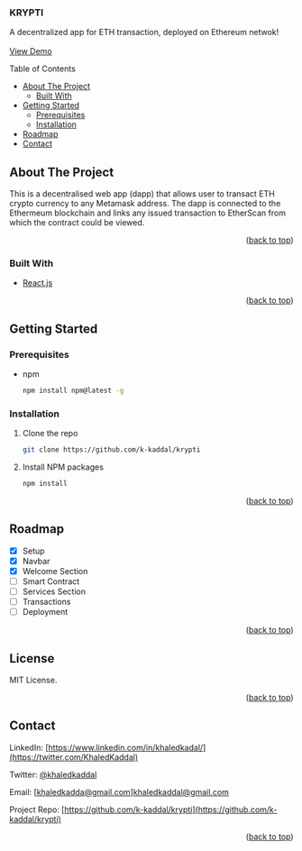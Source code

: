 <!-- PROJECT LOGO -->
<div align="left">
  <h3 align="left">KRYPTI</h3>

  <p align="left">
    A decentralized app for ETH transaction, deployed on Ethereum netwok!
    <br />
    <br />
    <a href="https://github.com/othneildrew/Best-README-Template">View Demo</a>
  </p>
</div>

<!-- TABLE OF CONTENTS -->
  <summary>Table of Contents</summary>
  <ul>
    <li>
      <a href="#about-the-project">About The Project</a>
      <ul>
        <li><a href="#built-with">Built With</a></li>
      </ul>
    </li>
    <li>
      <a href="#getting-started">Getting Started</a>
      <ul>
        <li><a href="#prerequisites">Prerequisites</a></li>
        <li><a href="#installation">Installation</a></li>
      </ul>
    </li>
    <!-- <li><a href="#usage">Usage</a></li> -->
    <li><a href="#roadmap">Roadmap</a></li>
    <li><a href="#contact">Contact</a></li>
    <!-- <li><a href="#contributing">Contributing</a></li> -->
    <!-- <li><a href="#license">License</a></li> -->
    <!-- <li><a href="#acknowledgments">Acknowledgments</a></li> -->
  </ul>

<!-- ABOUT THE PROJECT -->

## About The Project

<!-- [![Product Name Scregen Shot][product-screenshot]](https://example.com) -->

This is a decentralised web app (dapp) that allows user to transact ETH crypto currency to any Metamask address.
The dapp is connected to the Ethermeum blockchain and links any issued transaction to EtherScan from which the contract could be viewed.

<p align="right">(<a href="#top">back to top</a>)</p>

### Built With

<!-- * [Next.js](https://nextjs.org/) -->

- [React.js](https://reactjs.org/)

<p align="right">(<a href="#top">back to top</a>)</p>

<!-- GETTING STARTED -->

## Getting Started

### Prerequisites

- npm
  ```sh
  npm install npm@latest -g
  ```

### Installation

1. Clone the repo
   ```sh
   git clone https://github.com/k-kaddal/krypti
   ```
2. Install NPM packages
   ```sh
   npm install
   ```

<p align="right">(<a href="#top">back to top</a>)</p>

<!-- USAGE EXAMPLES

## Usage

Use this space to show useful examples of how a project can be used. Additional screenshots, code examples and demos work well in this space. You may also link to more resources.

_For more examples, please refer to the [Documentation](https://example.com)_

<p align="right">(<a href="#top">back to top</a>)</p> -->

<!-- ROADMAP -->

## Roadmap

- [x] Setup
- [x] Navbar
- [x] Welcome Section
- [ ] Smart Contract
- [ ] Services Section
- [ ] Transactions
- [ ] Deployment

<p align="right">(<a href="#top">back to top</a>)</p>

<!-- LICENSE -->

## License

MIT License.

<p align="right">(<a href="#top">back to top</a>)</p>

<!-- CONTACT -->

## Contact

LinkedIn: [https://www.linkedin.com/in/khaledkadal/](https://twitter.com/KhaledKaddal)

Twitter: [@khaledkaddal](https://twitter.com/KhaledKaddal)

Email: [khaledkadda@gmail.com]khaledkaddal@gmail.com

Project Repo: [https://github.com/k-kaddal/krypti](https://github.com/k-kaddal/krypti)

<p align="right">(<a href="#top">back to top</a>)</p>
